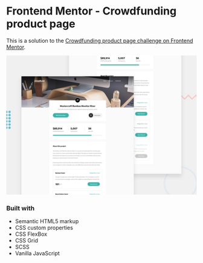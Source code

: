 # Frontend Mentor - Crowdfunding product page

This is a solution to the [Crowdfunding product page challenge on Frontend Mentor](https://www.frontendmentor.io/challenges/crowdfunding-product-page-7uvcZe7ZR).

![Design preview for the Crowdfunding product page coding challenge](./design/desktop-preview.jpg)

### Built with
- Semantic HTML5 markup
- CSS custom properties
- CSS FlexBox
- CSS Grid
- SCSS
- Vanilla JavaScript
